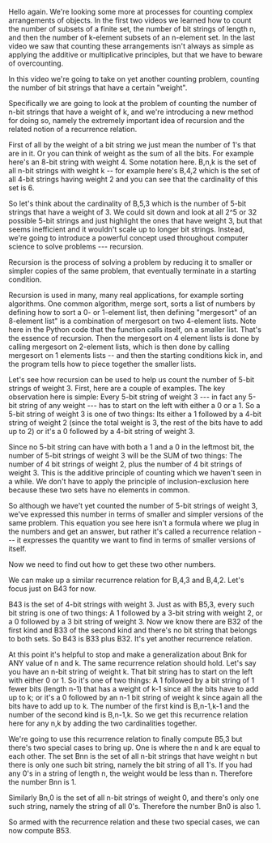 Hello again. We're looking some more at processes for counting complex arrangements of objects. In the first two videos we learned how to count the number of subsets of a finite set, the number of bit strings of length n, and then the number of k-element subsets of an n-element set. In the last video we saw that counting these arrangements isn't always as simple as applying the additive or multiplicative principles, but that we have to beware of overcounting. 

In this video we're going to take on yet another counting problem, counting the number of bit strings that have a certain "weight". 

Specifically we are going to look at the problem of counting the number of n-bit strings that have a weight of k, and we're introducing a new method for doing so, namely the extremely important idea of recursion and the related notion of a recurrence relation. 

First of all by the weight of a bit string we just mean the number of 1's that are in it. Or you can think of weight as the sum of all the bits. For example here's an 8-bit string with weight 4. Some notation here. B,n,k is the set of all n-bit strings with weight k -- for example here's B,4,2 which is the set of all 4-bit strings having weight 2 and you can see that the cardinality of this set is 6. 

So let's think about the cardinality of B,5,3 which is the number of 5-bit strings that have a weight of 3. We could sit down and look at all 2^5 or 32 possible 5-bit strings and just highlight the ones that have weight 3, but that seems inefficient and it wouldn't scale up to longer bit strings. Instead, we're going to introduce a powerful concept used throughout computer science to solve problems --- recursion. 

Recursion is the process of solving a problem by reducing it to smaller or simpler copies of the same problem, that eventually terminate in a starting condition. 

Recursion is used in many, many real applications, for example sorting algorithms. One common algorithm, merge sort, sorts a list of numbers by defining how to sort a 0- or 1-element list, then defining "mergesort" of an 8-element list" is a combination of mergesort on two 4-element lists. Note here in the Python code that the function calls itself, on a smaller list. That's the essence of recursion. Then the mergesort on 4 element lists is done by calling mergesort on 2-element lists, which is then done by calling mergesort on 1 elements lists -- and then the starting conditions kick in, and the program tells how to piece together the smaller lists.  

Let's see how recursion can be used to help us count the number of 5-bit strings of weight 3. First, here are a couple of examples. The key observation here is simple: Every 5-bit string of weight 3 --- in fact any 5-bit string of any weight --- has to start on the left with either a 0 or a 1. So a 5-bit string of weight 3 is one of two things: Its either a 1 followed by a 4-bit string of weight 2 (since the total weight is 3, the rest of the bits have to add up to 2) or it's a 0 followed by a 4-bit string of weight 3. 

Since no 5-bit string can have with both a 1 and a 0 in the leftmost bit, the number of 5-bit strings of weight 3 will be the SUM of two things: The number of 4 bit strings of weight 2, plus the number of 4 bit strings of weight 3. This is the additive principle of counting which we haven't seen in a while. We don't have to apply the principle of inclusion-exclusion here because these two sets have no elements in common. 

So although we have't yet counted the number of 5-bit strings of weight 3, we've expressed this number in terms of smaller and simpler versions of the same problem. This equation you see here isn't a formula where we plug in the numbers and get an answer, but rather it's called a recurrence relation --- it expresses the quantity we want to find in terms of smaller versions of itself. 

Now we need to find out how to get these two other numbers. 

We can make up a similar recurrence relation for B,4,3 and B,4,2. Let's focus just on B43 for now. 

B43 is the set of 4-bit strings with weight 3. Just as with B5,3, every such bit string is one of two things: A 1 followed by a 3-bit string with weight 2, or a 0 followed by a 3 bit string of weight 3. Now we know there are B32 of the first kind and B33 of the second kind and there's no bit string that belongs to both sets. So B43 is B33 plus B32. It's yet another recurrence relation. 

At this point it's helpful to stop and make a generalization about Bnk for ANY value of n and k. The same recurrence relation should hold. Let's say you have an n-bit string of weight k. That bit string has to start on the left with either 0 or 1. So it's one of two things: A 1 followed by a bit string of 1 fewer bits (length n-1) that has a weight of k-1 since all the bits have to add up to k; or it's a 0 followed by an n-1 bit string of weight k since again all the bits have to add up to k. The number of the first kind is B,n-1,k-1 and the number of the second kind is B,n-1,k. So we get this recurrence relation here for any n,k by adding the two cardinalities together. 

We're going to use this recurrence relation to finally compute B5,3 but there's two special cases to bring up. One is where the n and k are equal to each other. The set Bnn is the set of all n-bit strings that have weight n but there is only one such bit string, namely the bit string of all 1's. If you had any 0's in a string of length n, the weight would be less than n. Therefore the number Bnn is 1. 

Similarly Bn,0 is the set of all n-bit strings of weight 0, and there's only one such string, namely the string of all 0's. Therefore the number Bn0 is also 1. 

So armed with the recurrence relation and these two special cases, we can now compute B53. 

<!--stackedit_data:
eyJoaXN0b3J5IjpbMTk4MDU0MTIxMSwxMTg5NjE0ODQ3LDMzNz
E0MzMwMiwtODE0NDUxNTc4XX0=
-->